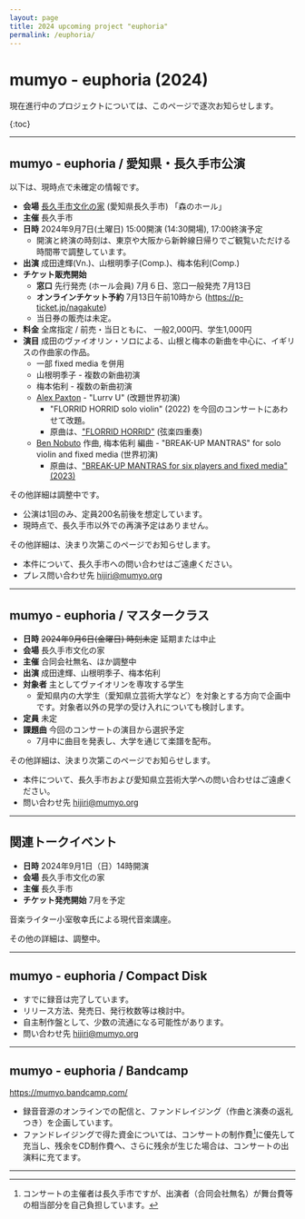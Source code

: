 ```yaml
---
layout: page
title: 2024 upcoming project "euphoria"
permalink: /euphoria/
---
```


#  mumyo - euphoria (2024)

現在進行中のプロジェクトについては、このページで逐次お知らせします。

{:toc}

---

##  mumyo - euphoria / 愛知県・長久手市公演

以下は、現時点で未確定の情報です。

- <B>会場</B>  [長久手市文化の家](https://bunkanoie.jp) (愛知県長久手市) 「森のホール」
- <B>主催</B>  長久手市
- <B>日時</B>  2024年9月7日(土曜日) 15:00開演 (14:30開場), 17:00終演予定
    - 開演と終演の時刻は、東京や大阪から新幹線日帰りでご観覧いただける時間帯で調整しています。
- <B>出演</B>  成田達輝(Vn.)、山根明季子(Comp.)、梅本佑利(Comp.)
- <B>チケット販売開始</B>
    -  <B>窓口</B>  先行発売 (ホール会員) 7月６日、窓口一般発売 7月13日
    -  <B>オンラインチケット予約</B> 7月13日午前10時から (https://p-ticket.jp/nagakute)
    -  当日券の販売は未定。
- <B>料金</B> 全席指定 / 前売・当日ともに、 一般2,000円、学生1,000円　
- <B>演目</B>  成田のヴァイオリン・ソロによる、山根と梅本の新曲を中心に、イギリスの作曲家の作品。
    -   一部 fixed media を併用
    -  山根明季子 -  複数の新曲初演
    -  梅本佑利 -  複数の新曲初演
    -  [Alex Paxton](https://alexpaxtonmusic.com/)  - "Lurrv U" (改題世界初演)
          -  "FLORRID HORRID solo violin" (2022) を今回のコンサートにあわせて改題。
          -  原曲は、["FLORRID HORRID"](https://soundcloud.com/alex-paxton-2/florrid-horrid-excerpts/s-5Kevkfp1rSM?si=1f1906a33e3d43ab95f3600655bb3bc6&utm_source=clipboard&utm_medium=text&utm_campaign=social_sharing) (弦楽四重奏)
    -  [Ben Nobuto](https://bennobuto.com/) 作曲, 梅本佑利 編曲 - "BREAK-UP MANTRAS" for solo violin and fixed media (世界初演)
          -  原曲は、["BREAK-UP MANTRAS for six players and fixed media" (2023)](https://bennobuto.com/break-up-mantras)  

その他詳細は調整中です。
  - 公演は1回のみ、定員200名前後を想定しています。
  - 現時点で、長久手市以外での再演予定はありません。

その他詳細は、決まり次第このページでお知らせします。

* 本件について、長久手市への問い合わせはご遠慮ください。
* プレス問い合わせ先 hijiri@mumyo.org 

---

##  mumyo - euphoria / マスタークラス
- <B>日時</B> ~~2024年9月6日(金曜日) 時刻未定~~ 延期または中止
- <B>会場</B> 長久手市文化の家
- <B>主催</B> 合同会社無名、ほか調整中
- <B>出演</B> 成田達輝、山根明季子、梅本佑利
- <B>対象者</B> 主としてヴァイオリンを専攻する学生
  - 愛知県内の大学生（愛知県立芸術大学など）を対象とする方向で企画中です。対象者以外の見学の受け入れについても検討します。
- <B>定員</B>  未定
- <B>課題曲</B>  今回のコンサートの演目から選択予定
   - 7月中に曲目を発表し、大学を通じて楽譜を配布。

その他詳細は、決まり次第このページでお知らせします。
* 本件について、長久手市および愛知県立芸術大学への問い合わせはご遠慮ください。
* 問い合わせ先 hijiri@mumyo.org 

---

##  関連トークイベント
- <b>日時</b> 2024年9月1日（日）14時開演
- <b>会場</b> 長久手市文化の家
- <B>主催</B> 長久手市
- <b>チケット発売開始</b>  7月を予定

音楽ライター小室敬幸氏による現代音楽講座。

その他の詳細は、調整中。

---

##  mumyo - euphoria / Compact Disk

* すでに録音は完了しています。
* リリース方法、発売日、発行枚数等は検討中。
* 自主制作盤として、少数の流通になる可能性があります。
* 問い合わせ先 hijiri@mumyo.org 

---

##  mumyo - euphoria / Bandcamp

https://mumyo.bandcamp.com/

* 録音音源のオンラインでの配信と、ファンドレイジング（作曲と演奏の返礼つき）を企画しています。
* ファンドレイジングで得た資金については、コンサートの制作費[^seisakuhi]に優先して充当し、残余をCD制作費へ、さらに残余が生じた場合は、コンサートの出演料に充てます。

---

[^seisakuhi]: コンサートの主催者は長久手市ですが、出演者（合同会社無名）が舞台費等の相当部分を自己負担しています。
